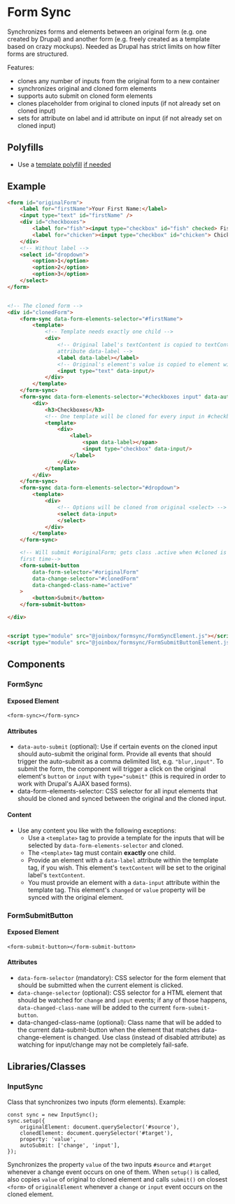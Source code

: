 # Form Sync

Synchronizes forms and elements between an original form (e.g. one created by Drupal) and another
form (e.g. freely created as a template based on crazy mockups). Needed as Drupal has strict limits 
on how filter forms are structured.

Features:
- clones any number of inputs from the original form to a new container
- synchronizes original and cloned form elements
- supports auto submit on cloned form elements
- clones placeholder from original to cloned inputs (if not already set on cloned input)
- sets for attribute on label and id attribute on input (if not already set on cloned input)


## Polyfills
- Use a [template polyfill](https://github.com/webcomponents/polyfills/tree/master/packages/template)
[if needed](https://caniuse.com/#feat=template)


## Example

````html
<form id="originalForm">
    <label for="firstName">Your First Name:</label>
    <input type="text" id="firstName" />
    <div id="checkboxes">
        <label for="fish"><input type="checkbox" id="fish" checked> Fish</label>
        <label for="chicken"><input type="checkbox" id="chicken"> Chicken</label>
    </div>
    <!-- Without label -->
    <select id="dropdown">
        <option>1</option>
        <option>2</option>
        <option>3</option>
    </select>
</form>


<!-- The cloned form -->
<div id="clonedForm">
    <form-sync data-form-elements-selector="#firstName">
        <template>
            <!-- Template needs exactly one child -->
            <div>
                <!-- Original label's textContent is copied to textContent of element with
                attribute data-label -->
                <label data-label></label>
                <!-- Original's element's value is copied to element with attribute data-input -->
                <input type="text" data-input/>
            </div>
        </template>
    </form-sync>
    <form-sync data-form-elements-selector="#checkboxes input" data-auto-submit="change,submit,blur">
        <div>
            <h3>Checkboxes</h3>
            <!-- One template will be cloned for every input in #checkboxes -->
            <template>
                <div>
                    <label>
                        <span data-label></span>
                        <input type="checkbox" data-input/>
                    </label>
                </div>
            </template>
        </div>
    </form-sync>
    <form-sync data-form-elements-selector="#dropdown">
        <template>
            <div>
                <!-- Options will be cloned from original <select> -->
                <select data-input>
                </select>
            </div>
        </template>
    </form-sync>

    <!-- Will submit #originalForm; gets class .active when #cloned is changed for the
    first time-->
    <form-submit-button
        data-form-selector="#originalForm"
        data-change-selector="#clonedForm"
        data-changed-class-name="active"
    >
        <button>Submit</button>
    </form-submit-button>

</div>


<script type="module" src="@joinbox/formsync/FormSyncElement.js"></script>
<script type="module" src="@joinbox/formsync/FormSubmitButtonElement.js"></script>
````

## Components

### FormSync

#### Exposed Element
`<form-sync></form-sync>`

#### Attributes
- `data-auto-submit` (optional): Use if certain events on the cloned input should auto-submit the
original form. Provide all events that should trigger the auto-submit as a comma delimited list,
e.g. `"blur,input"`. To submit the form, the component will trigger a click on the original
element's `button` or `input` with `type="submit"` (this is required in order to work with Drupal's
AJAX based forms). 
- data-form-elements-selector: CSS selector for all input elements that should be cloned and synced
between the original and the cloned input.

#### Content
- Use any content you like with the following exceptions:
    - Use a `<template>` tag to provide a template for the inputs that will be selected by
      `data-form-elements-selector` and cloned. 
    - The `<template>` tag must contain **exactly** one child.
    - Provide an element with a `data-label` attribute within the template tag, if you wish. This
      element's `textContent` will be set to the original label's `textContent`.
    - You must provide an element with a `data-input` attribute within the template tag. This
      element's `changed` or `value` property will be synced with the original element.



### FormSubmitButton

#### Exposed Element
`<form-submit-button></form-submit-button>`

#### Attributes
- `data-form-selector` (mandatory): CSS selector for the form element that should be submitted
when the current element is clicked.
- `data-change-selector` (optional): CSS selector for a HTML element that should be watched for
`change` and `input` events; if any of those happens, `data-changed-class-name` will be added to
the current `form-submit-button`.
- data-changed-class-name (optional): Class name that will be added to the current data-submit-button
when the element that matches data-change-element is changed. Use class (instead of disabled
attribute) as watching for input/change may not be completely fail-safe.




## Libraries/Classes

### InputSync

Class that synchronizes two inputs (form elements). Example:

```
const sync = new InputSync();
sync.setup({
    originalElement: document.querySelector('#source'),
    clonedElement: document.querySelector('#target'),
    property: 'value',
    autoSubmit: ['change', 'input'],
});
```

Synchronizes the property `value` of the two inputs `#source` and `#target` whenever a change event
occurs on one of them. When `setup()` is called, also copies `value` of original to cloned element
and calls `submit()` on closest `<form>` of `originalElement` whenever a `change` or `input` event
occurs on the cloned element.


